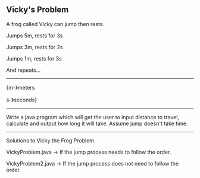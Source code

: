Vicky's Problem
-----------------
A frog called Vicky can jump then rests.

Jumps 5m, rests for 3s

Jumps 3m, rests for 2s

Jumps 1m, rests for 3s

And repeats...

------------------------------------------------------------------------------

{m-》meters

 s-》seconds}

------------------------------------------------------------------------------

Write a java program which will get the user to input distance to travel, 
calculate and output how long it will take. Assume jump doesn't take time.

------------------------------------------------------------------------------
Solutions to Vicky the Frog Problem.

VickyProblem.java  -> If the jump process needs to follow the order.

VickyProblem2.java -> If the jump process does not need to follow the order.


